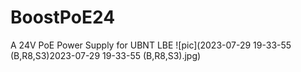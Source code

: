 # BoostPoE24
A 24V PoE Power Supply for UBNT LBE
![pic](2023-07-29 19-33-55 (B,R8,S3)2023-07-29 19-33-55 (B,R8,S3).jpg)
